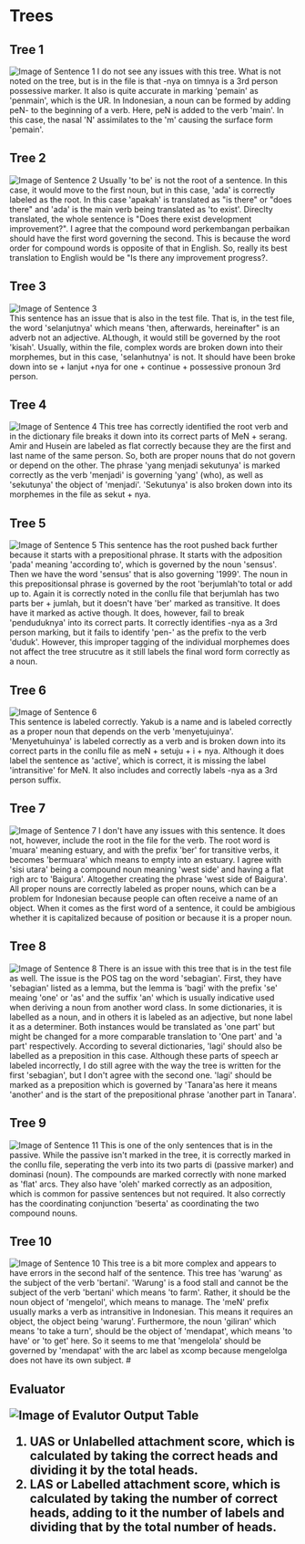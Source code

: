 # <h1> Trees 
  ## Tree 1
  ![Image of Sentence 1](https://github.com/sadiphil/Pictures/blob/main/Sentence1.JPG)
I do not see any issues with this tree. What is not noted on the tree, but is in the file is that -nya on timnya is a 3rd person possessive marker. It also is quite accurate in marking 'pemain' as 'penmain', which is the UR. In Indonesian, a noun can be formed by adding peN- to the beginning of a verb. Here, peN is added to the verb 'main'. In this case, the nasal 'N' assimilates to the 'm' causing the surface form 'pemain'.
  
  ## Tree 2
  ![Image of Sentence 2](https://github.com/sadiphil/Pictures/blob/main/Sentence2.JPG)
  Usually 'to be' is not the root of a sentence. In this case, it would move to the first noun, but in this case, 'ada' is correctly labeled as the root. In this case 'apakah' is translated as "is there" or "does there" and 'ada' is the main verb being translated as 'to exist'. Direclty translated, the whole sentence is "Does there exist development improvement?". I agree that the compound word perkembangan perbaikan should have the first word governing the second. This is because the word order for compound words is opposite of that in English. So, really its best translation to English would be "Is there any improvement progress?. 
  ## Tree 3
  ![Image of Sentence 3](https://github.com/sadiphil/Pictures/blob/main/Sentence3.JPG)   
This sentence has an issue that is also in the test file. That is, in the test file, the word 'selanjutnya' which means 'then, afterwards, hereinafter" is an adverb not an adjective. ALthough, it would still be governed by the root 'kisah'. Usually, within the file, complex words are broken down into their morphemes, but in this case, 'selanhutnya' is not. It should have been broke down into se + lanjut +nya for one + continue + possessive pronoun 3rd person.
  ## Tree 4
  ![Image of Sentence 4](https://github.com/sadiphil/Pictures/blob/main/Sentence4.JPG)
  This tree has correctly identified the root verb and in the dictionary file breaks it down into its correct parts of MeN + serang. Amir and Husein are labeled as flat correctly because they are the first and last name of the same person. So, both are proper nouns that do not govern or depend on the other. The phrase 'yang menjadi sekutunya' is marked correctly as the verb 'menjadi' is governing 'yang' (who), as well as 'sekutunya' the object of 'menjadi'. 'Sekutunya' is also broken down into its morphemes in the file as sekut + nya.
  ## Tree 5
  ![Image of Sentence 5](https://github.com/sadiphil/Pictures/blob/main/Sentence5.JPG)
  This sentence has the root pushed back further because it starts with a prepositional phrase. It starts with the adposition 'pada' meaning 'according to', which is governed by the noun 'sensus'. Then we have the word 'sensus' that is also governing '1999'. The noun in this prepositionsal phrase is governed by the root 'berjumlah'to total or add up to. Again it is correctly noted in the conllu file that berjumlah has two parts ber + jumlah, but it doesn't have 'ber' marked as transitive. It does have it marked as active though. It does, however, fail to break 'penduduknya' into its correct parts. It correctly identifies -nya as a 3rd person marking, but it fails to identify 'pen-' as the prefix to the verb 'duduk'. However, this improper tagging of the individual morphemes does not affect the tree strucutre as it still labels the final word form correctly as a noun. 
 ## Tree 6
  ![Image of Sentence 6](https://github.com/sadiphil/Pictures/blob/main/Sentence6.JPG)     
  This sentence is labeled correctly. Yakub is a name and is labeled correctly as a proper noun that depends on the verb 'menyetujuinya'. 'Menyetuhuinya' is labeled correctly as a verb and is broken down into its correct parts in the conllu file as meN + setuju + i + nya. Although it does label the sentence as 'active', which is correct, it is missing the label 'intransitive' for MeN. It also includes and correctly labels -nya as a 3rd person suffix. 
 ## Tree 7
  ![Image of Sentence 7](https://github.com/sadiphil/Pictures/blob/main/Sentence7.JPG)
  I don't have any issues with this sentence. It does not, however, include the root in the file for the verb. The root word is 'muara' meaning estuary, and with the prefix 'ber' for transitive verbs, it becomes 'bermuara' which means to empty into an estuary. I agree with 'sisi utara' being a compound noun meaning 'west side' and having a flat righ arc to 'Baigura'. Altogether creating the phrase 'west side of Baigura'. All proper nouns are correctly labeled as proper nouns, which can be a problem for Indonesian because people can often receive a name of an object. When it comes as the first word of a sentence, it could be ambigious whether it is capitalized because of position or because it is a proper noun.
 ## Tree 8
  ![Image of Sentence 8](https://github.com/sadiphil/Pictures/blob/main/Sentence8.JPG)
  There is an issue with this tree that is in the test file as well. The issue is the POS tag on the word 'sebagian'. First, they have 'sebagian' listed as a lemma, but the lemma is 'bagi' with the prefix 'se' meaing 'one' or 'as' and the suffix 'an' which is usually indicative used when deriving a noun from another word class. In some dictionaries, it is labelled as a noun, and in others it is labeled as an adjective, but none label it as a determiner. Both instances would be translated as 'one part' but might be changed for a more comparable translation to 'One part' and 'a part' respectively. According to several dictionaries, 'lagi' should also be labelled as a preposition in this case. Although these parts of speech ar labeled incorrectly, I do still agree with the way the tree is written for the first 'sebagian', but I don't agree with the second one. 'lagi' should be marked as a preposition which is governed by 'Tanara'as here it means 'another' and is the start of the prepositional phrase 'another part in Tanara'.
  ## Tree 9
  ![Image of Sentence 11](https://github.com/sadiphil/Pictures/blob/main/Sentence11.JPG)
This is one of the only sentences that is in the passive. While the passive isn't marked in the tree, it is correctly marked in the conllu file, seperating the verb into its two parts di (passive marker) and dominasi (noun). The compounds are marked correctly with none marked as 'flat' arcs. They also have 'oleh' marked correctly as an adposition, which is common for passive sentences but not required. It also correctly has the coordinating conjunction 'beserta' as coordinating the two compound nouns.   
  ## Tree 10
  ![Image of Sentence 10](https://github.com/sadiphil/Pictures/blob/main/Sentence10.JPG)
  This tree is a bit more complex and appears to have errors in the second half of the sentence. This tree has 'warung' as the subject of the verb 'bertani'. 'Warung' is a food stall and cannot be the subject of the verb 'bertani' which means 'to farm'. Rather, it should be the noun object of 'mengelol', which means to manage. The 'meN' prefix usually marks a verb as intransitive in Indonesian. This means it requires an object, the object being 'warung'. Furthermore, the noun 'giliran' which means 'to take a turn', should be the object of 'mendapat', which means 'to have' or 'to get' here. So it seems to me that 'mengelola' should be governed by 'mendapat' with the arc label as xcomp because mengelolga does not have its own subject. 
  #<h2> Evaluator
  
  ![Image of Evalutor Output Table](https://github.com/sadiphil/Pictures/blob/main/Evaluator.JPG)
  
  1. UAS or Unlabelled attachment score, which is calculated by taking the correct heads and dividing it by the total heads.
  1. LAS or Labelled attachment score, which is calculated by taking the number of correct heads, adding to it the number of labels and dividing that by the total number of heads. 
  
